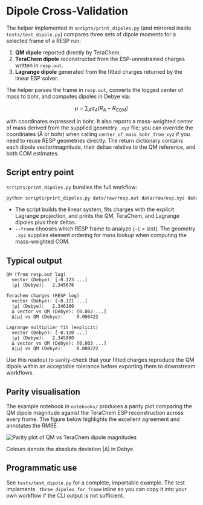 # Dipole Cross-Validation

The helper implemented in `scripts/print_dipoles.py` (and mirrored inside `tests/test_dipole.py`) compares three sets of dipole moments for a selected frame of a RESP run:

1. **QM dipole** reported directly by TeraChem.
2. **TeraChem dipole** reconstructed from the ESP-unrestrained charges written in `resp.out`.
3. **Lagrange dipole** generated from the fitted charges returned by the linear ESP solver.

The helper parses the frame in `resp.out`, converts the logged center of mass to bohr, and computes dipoles in Debye via:

$$
\mu = \sum_A q_A (R_A - R_{\text{COM}})
$$

with coordinates expressed in bohr. It also reports a mass-weighted center of mass derived from the supplied geometry `.xyz` file; you can override the coordinates (Å or bohr) when calling `center_of_mass_bohr_from_xyz` if you need to reuse RESP geometries directly. The return dictionary contains each dipole vector/magnitude, their deltas relative to the QM reference, and both COM estimates.

## Script entry point

`scripts/print_dipoles.py` bundles the full workflow:

```bash
python scripts/print_dipoles.py data/raw/resp.out data/raw/esp.xyz data/raw/1.pose.xyz 78 --frame -1
```

- The script builds the linear system, fits charges with the explicit Lagrange projection, and prints the QM, TeraChem, and Lagrange dipoles plus their deltas.
- `--frame` chooses which RESP frame to analyze (`-1` = last). The geometry `.xyz` supplies element ordering for mass lookup when computing the mass-weighted COM.

## Typical output

```
QM (from resp.out log)
  vector (Debye): [-0.123 ...]
  |μ| (Debye):   2.345678

Terachem charges (RESP log)
  vector (Debye): [-0.121 ...]
  |μ| (Debye):   2.346100
  Δ vector vs QM (Debye): [0.002 ...]
  Δ|μ| vs QM (Debye):     0.000422

Lagrange multiplier fit (explicit)
  vector (Debye): [-0.120 ...]
  |μ| (Debye):   2.345900
  Δ vector vs QM (Debye): [0.003 ...]
  Δ|μ| vs QM (Debye):     0.000222
```

Use this readout to sanity-check that your fitted charges reproduce the QM dipole within an acceptable tolerance before exporting them to downstream workflows.

## Parity visualisation

The example notebook in `notebooks/` produces a parity plot comparing the QM dipole magnitude against the TeraChem ESP reconstruction across every frame. The figure below highlights the excellent agreement and annotates the RMSE.

![Parity plot of QM vs TeraChem dipole magnitudes](../img/dipole_parity.png)

Colours denote the absolute deviation |Δ| in Debye.

## Programmatic use

See `tests/test_dipole.py` for a complete, importable example. The test implements `_three_dipoles_for_frame` inline so you can copy it into your own workflow if the CLI output is not sufficient.
